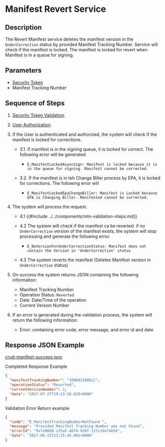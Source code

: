 # Manifest Revert Service

## Description

The Revert Manifest service deletes the manifest version in the `UnderCorrection` status by provided Manifest Tracking
Number. Service will check if the manifest is locked. The manifest is locked for revert when Manifest is in a queue for
signing.

## Parameters

- [Security Token](../authentication.md#security-tokens)
- Manifest Tracking Number

## Sequence of Steps

1. [Security Token Validation](../authentication.md#security-token-validation).
2. [User Authorization](../authentication.md#user-authorization).
3. If the User is authenticated and authorized, the system will check if the manifest is locked for corrections.

   - 3.1. If manifest is in the signing queue, it is locked for correct. The following error will be generated

     - `E_ManifestLockedAsyncSign: Manifest is locked because it is in the queue for signing. Manifest cannot be corrected.`

   - 3.2. If the manifest is in teh Change Biller process by EPA, it is locked for corrections. The following error
     will

     - `E_ManifestLockedEpaChangeBiller: Manifest is Locked because EPA is Changing Biller. Manifested cannot be corrected.`

4. The system will process the request.

   - 4.1 {{#include ../../components/mtn-validation-steps.md}}

   - 4.2 The system will check if the manifest ca be reverted. if no `UnderCorrection` version of the manifest exists,
     the system will stop processing and generate the following error:

     - `E_NoVersionForUnderCorrectionStatus: Manifest does not contain the Version in 'UnderCorrection' status`

   - 4.3 The system reverts the manifest (Deletes Manifest version in `UnderCorrection` status)

5. On success the system returns JSON containing the following information:

   - Manifest Tracking Number
   - Operation Status: `Reverted`
   - Date: Date/Time of the operation
   - Current Version Number

6. If an error is generated during the validation process, the system will return the following information:
   - Error: containing error code, error message, and error id and date

## Response JSON Example

[crud-manifest-success.json](https://github.com/USEPA/e-manifest/blob/master/Services-Information/Schema/crud-emanifest-success.json)

Completed Response Example

```json
{
  "manifestTrackingNumber": "100001380ELC",
  "operationStatus": "Reverted",
  "currentVersionNumber": 2,
  "date": "2017-07-27T19:13:28.628+0000"
}
```

Validation Error Return example

```json
{
  "code": "E_ManifestTrackingNumberNotFound ",
  "message": "Provided Manifest Tracking Number was not Found",
  "errorId": "9v7a9808-s35a5-4874-928f-12fc3def4b56",
  "date": "2017-06-23T23:15:45.095+0000"
}
```
